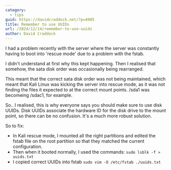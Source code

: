 ```yaml
---
category:
  - tips
guid: https://davidcraddock.net/?p=4985
title: Remember to use UUIDs
url: /2024/12/14/remember-to-use-uuids
author: David Craddock
---
```


I had a problem recently with the server where the server was constantly having to boot into 'rescue mode' due to a problem with the fstab.

I didn't understand at first why this kept happening. Then I realised that somehow, the sata disk order was occasionally being rearranged.

This meant that the correct sata disk order was not being maintained, which meant that Kali Linux was kicking the server into rescue mode, as it was not finding the files it expected to at the correct mount points. /sda1 was becomeing /sdac1, for example.

So.. I realised, this is why everyone says you should make sure to use disk UUIDs. Disk UUIDs associate the hardware ID for the disk drive to the mount point, so there can be no confusion. It's a much more robust solution.

So to fix:

* In Kali rescue mode, I mounted all the right partitions and edited the fstab file on the root partition so that they matched the current configuration.
* Then when it booted normally, I used the commands:
``` sudo lsblk -f > uuids.txt ```
* I copied correct UUIDs into fstab
``` sudo vim -O /etc/fstab ./uuids.txt ```

